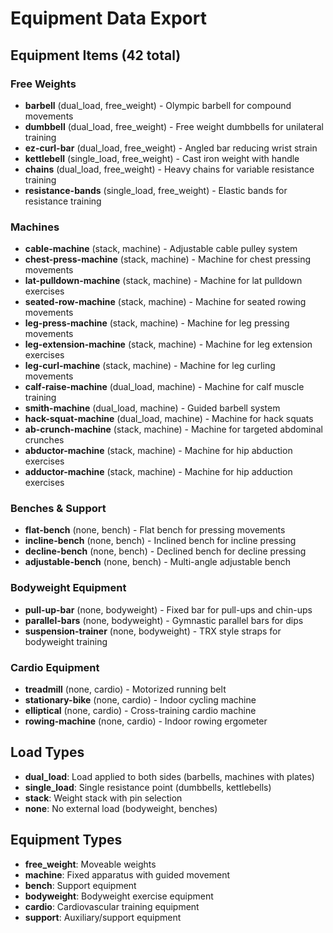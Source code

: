 # Equipment Data Export

## Equipment Items (42 total)

### Free Weights
- **barbell** (dual_load, free_weight) - Olympic barbell for compound movements
- **dumbbell** (dual_load, free_weight) - Free weight dumbbells for unilateral training  
- **ez-curl-bar** (dual_load, free_weight) - Angled bar reducing wrist strain
- **kettlebell** (single_load, free_weight) - Cast iron weight with handle
- **chains** (dual_load, free_weight) - Heavy chains for variable resistance training
- **resistance-bands** (single_load, free_weight) - Elastic bands for resistance training

### Machines
- **cable-machine** (stack, machine) - Adjustable cable pulley system
- **chest-press-machine** (stack, machine) - Machine for chest pressing movements
- **lat-pulldown-machine** (stack, machine) - Machine for lat pulldown exercises
- **seated-row-machine** (stack, machine) - Machine for seated rowing movements
- **leg-press-machine** (stack, machine) - Machine for leg pressing movements
- **leg-extension-machine** (stack, machine) - Machine for leg extension exercises
- **leg-curl-machine** (stack, machine) - Machine for leg curling movements
- **calf-raise-machine** (dual_load, machine) - Machine for calf muscle training
- **smith-machine** (dual_load, machine) - Guided barbell system
- **hack-squat-machine** (dual_load, machine) - Machine for hack squats
- **ab-crunch-machine** (stack, machine) - Machine for targeted abdominal crunches
- **abductor-machine** (stack, machine) - Machine for hip abduction exercises
- **adductor-machine** (stack, machine) - Machine for hip adduction exercises

### Benches & Support
- **flat-bench** (none, bench) - Flat bench for pressing movements
- **incline-bench** (none, bench) - Inclined bench for incline pressing  
- **decline-bench** (none, bench) - Declined bench for decline pressing
- **adjustable-bench** (none, bench) - Multi-angle adjustable bench

### Bodyweight Equipment
- **pull-up-bar** (none, bodyweight) - Fixed bar for pull-ups and chin-ups
- **parallel-bars** (none, bodyweight) - Gymnastic parallel bars for dips
- **suspension-trainer** (none, bodyweight) - TRX style straps for bodyweight training

### Cardio Equipment
- **treadmill** (none, cardio) - Motorized running belt
- **stationary-bike** (none, cardio) - Indoor cycling machine
- **elliptical** (none, cardio) - Cross-training cardio machine
- **rowing-machine** (none, cardio) - Indoor rowing ergometer

## Load Types
- **dual_load**: Load applied to both sides (barbells, machines with plates)
- **single_load**: Single resistance point (dumbbells, kettlebells)
- **stack**: Weight stack with pin selection
- **none**: No external load (bodyweight, benches)

## Equipment Types
- **free_weight**: Moveable weights
- **machine**: Fixed apparatus with guided movement
- **bench**: Support equipment
- **bodyweight**: Bodyweight exercise equipment
- **cardio**: Cardiovascular training equipment
- **support**: Auxiliary/support equipment